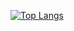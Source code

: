 [![Top Langs](https://github-readme-stats.vercel.app/api/top-langs/?username=ramshpaga&theme=radical)](https://github.com/anuraghazra/github-readme-stats)
